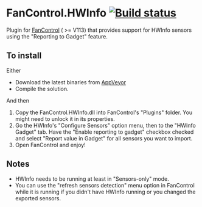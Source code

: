# FanControl.HWInfo [![Build status](https://ci.appveyor.com/api/projects/status/ea76b9272trofoa6/branch/master?svg=true)](https://ci.appveyor.com/project/Rem0o/fancontrol-hwinfo/branch/master)

Plugin for [FanControl](https://github.com/Rem0o/FanControl.Releases) ( >= V113) that provides support for HWInfo sensors using the "Reporting to Gadget" feature.

## To install

Either
* Download the latest binaries from [AppVeyor](https://ci.appveyor.com/project/Rem0o/fancontrol-hwinfo/branch/master/artifacts)
* Compile the solution.

And then

1. Copy the FanControl.HWInfo.dll into FanControl's "Plugins" folder. You might need to unlock it in its properties.
2. Go the HWInfo's "Configure Sensors" option menu, then to the "HWInfo Gadget" tab. Have the "Enable reporting to gadget" checkbox checked and select "Report value in Gadget" for all sensors you want to import.
3. Open FanControl and enjoy!

## Notes

* HWInfo needs to be running at least in "Sensors-only" mode.
* You can use the "refresh sensors detection" menu option in FanControl while it is running if you didn't have HWInfo running or you changed the exported sensors.

